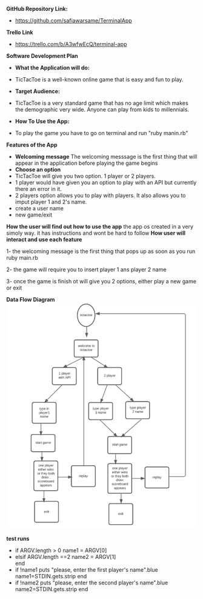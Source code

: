 **GitHub Repository Link:**
- https://github.com/safiawarsame/TerminalApp

**Trello Link**
- https://trello.com/b/A3wfwEcQ/terminal-app 

**Software Development Plan**

- **What the Application will do:**
- TicTacToe is a well-known online game that is easy and fun to play.

- **Target Audience:**
- TicTacToe is a very standard game that has no age limit which makes the demographic very wide. Anyone can play from kids to millennials.
- **How To Use the App:**
- To play the game you have to go on terminal and run "ruby manin.rb" 

**Features of the App**
- **Welcoming message**
The welcoming messsage is the first thing that will appear in the application before playing the game begins
- **Choose an option**
- TicTacToe will give you two option. 1 player or 2 players.
- 1 player would have given you an option to play with an API but currently there an error in it.
- 2 players option allows you to play with players. It also allows you to imput player 1 and 2's name. 
- create a user name
- new game/exit

**How the user will find out how to use the app**
the app os created in a very simoly way. it has instructions and wont be hard to follow
**How user will interact and use each feature**

1- the welcoming message is the first thing  that pops up as soon as you run ruby main.rb 

2- the game will require you to insert player 1 ans player 2 name 

3- once the game is finish ot will give you 2 options, either play a new game or exit  

**Data Flow Diagram**
![flow diagram](./docs/flowdiagram.png)

**test runs**

- if ARGV.length > 0
    name1 = ARGV[0]
- elsif ARGV.length ==2
    name2 = ARGV[1]   
end 
- if !name1
 puts "please, enter the first player's name".blue
 name1=STDIN.gets.strip 
end
- if !name2
 puts "please, enter the second player's name".blue
 name2=STDIN.gets.strip 
 end
